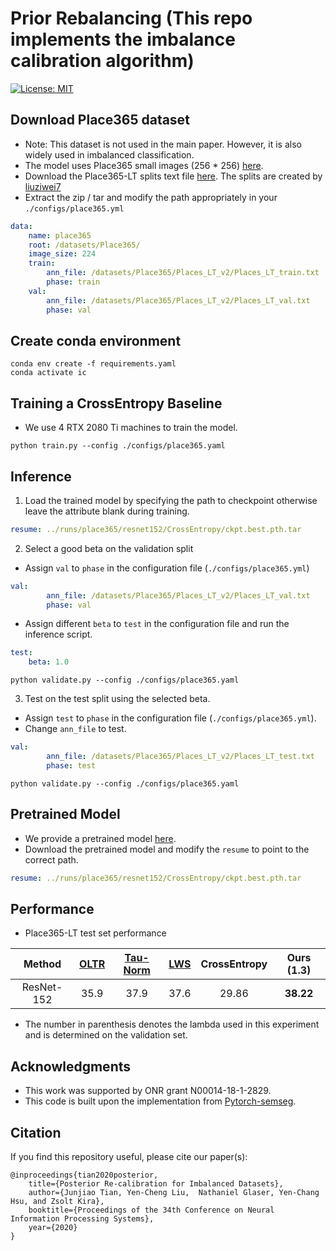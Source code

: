 # Prior Rebalancing (This repo implements the imbalance calibration algorithm)
[![License: MIT](https://img.shields.io/badge/License-MIT-yellow.svg)](https://opensource.org/licenses/MIT) 

## Download Place365 dataset
- Note: This dataset is not used in the main paper. However, it is also widely used in imbalanced classification. 
- The model uses Place365 small images (256 * 256) [here](http://places2.csail.mit.edu/download.html).
- Download the Place365-LT splits text file [here](https://drive.google.com/file/d/14UrlzxUi12JJIX2U8NE6GFgUhsSvrUHm/view?usp=sharing). The splits are created by [liuziwei7](https://github.com/zhmiao/OpenLongTailRecognition-OLTR) 
- Extract the zip / tar and modify the path appropriately in your `./configs/place365.yml`
```yaml
data:
    name: place365
    root: /datasets/Place365/
    image_size: 224
    train:
        ann_file: /datasets/Place365/Places_LT_v2/Places_LT_train.txt
        phase: train
    val: 
        ann_file: /datasets/Place365/Places_LT_v2/Places_LT_val.txt
        phase: val
```

## Create conda environment
```
conda env create -f requirements.yaml
conda activate ic
```

## Training a CrossEntropy Baseline 
- We use 4 RTX 2080 Ti machines to train the model.
```
python train.py --config ./configs/place365.yaml   
```

## Inference
1. Load the trained model by specifying the path to checkpoint otherwise leave the attribute blank during training.
```yaml
resume: ../runs/place365/resnet152/CrossEntropy/ckpt.best.pth.tar  
```
2. Select a good beta on the validation split
- Assign `val` to `phase` in the configuration file (`./configs/place365.yml`)
```yaml
val: 
        ann_file: /datasets/Place365/Places_LT_v2/Places_LT_val.txt
        phase: val
```
- Assign different `beta` to `test` in the configuration file and run the inference script.
```yaml
test:
    beta: 1.0  
```
```
python validate.py --config ./configs/place365.yaml   
```
3. Test on the test split using the selected beta.
- Assign `test` to `phase` in the configuration file (`./configs/place365.yml`).
- Change `ann_file` to test.
```yaml
val: 
        ann_file: /datasets/Place365/Places_LT_v2/Places_LT_test.txt
        phase: test
```
```
python validate.py --config ./configs/place365.yaml   
```

## Pretrained Model
- We provide a pretrained model [here](https://drive.google.com/file/d/1RNviW12oj5Dw32MxvCWHZfoe6LjlMWAl/view?usp=sharing).
- Download the pretrained model and modify the `resume` to point to the correct path.
```yaml 
resume: ../runs/place365/resnet152/CrossEntropy/ckpt.best.pth.tar 
```

## Performance
- Place365-LT test set performance

|   Method    |    [OLTR](https://arxiv.org/pdf/1904.05160.pdf)     |  [Tau-Norm](https://arxiv.org/pdf/1910.09217.pdf)   |   [LWS](https://arxiv.org/pdf/1910.09217.pdf)       |     CrossEntropy    |     Ours (1.3)    |
| :---------: | :------------: | :-----------: | :---------: | :---------: | :---------: | 
|  ResNet-152 |      35.9      |      37.9     |    37.6      |     29.86     |      **38.22**  |  

- The number in parenthesis denotes the lambda used in this experiment and is determined on the validation set. 

## Acknowledgments
- This work was supported by ONR grant N00014-18-1-2829.
- This code is built upon the implementation from [Pytorch-semseg](https://github.com/meetshah1995/pytorch-semseg).

## Citation
If you find this repository useful, please cite our paper(s):

```
@inproceedings{tian2020posterior,
    title={Posterior Re-calibration for Imbalanced Datasets},
    author={Junjiao Tian, Yen-Cheng Liu,  Nathaniel Glaser, Yen-Chang Hsu, and Zsolt Kira},
    booktitle={Proceedings of the 34th Conference on Neural Information Processing Systems},
    year={2020}
}
```
